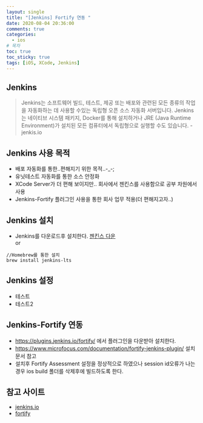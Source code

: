 ```yaml
---
layout: single
title: "[Jenkins] Fortify 연동 "
date: 2020-08-04 20:36:00
comments: true
categories:
  - ios
# 목차
toc: true
toc_sticky: true
tags: [iOS, XCode, Jenkins]
---
```

## Jenkins
> Jenkins는 소프트웨어 빌드, 테스트, 제공 또는 배포와 관련된 모든 종류의 작업을 자동화하는 데 사용할 수있는 독립형 오픈 소스 자동화 서버입니다.
Jenkins는 네이티브 시스템 패키지, Docker를 통해 설치하거나 JRE (Java Runtime Environment)가 설치된 모든 컴퓨터에서 독립형으로 실행할 수도 있습니다. - jenkis.io

## Jenkins 사용 목적
- 배포 자동화를 통한..편해지기 위한 목적..-_-;
- 유닛테스트 자동화를 통한 소스 안정화
- XCode Server가 더 편해 보이지만.. 회사에서 젠킨스를 사용함으로 공부 차원에서 사용
- Jenkins-Fortify 플러그인 사용을 통한 회사 업무 적용(더 편해지고자..)

## Jenkins 설치
- Jenkins를 다운로드후 설치한다. [젠킨스 다운](https://get.jenkins.io/osx-stable/)  
or
```
//Homebrew를 통한 설치
brew install jenkins-lts
```  

## Jenkins 설정
- 테스트
- 테스트2

## Jenkins-Fortify 연동
- https://plugins.jenkins.io/fortify/ 에서 플러그인을 다운받아 설치한다.
- https://www.microfocus.com/documentation/fortify-jenkins-plugin/ 설치 문서 참고
- 설치후 Fortify Assessment 설정을 정상적으로 하였으나 session id오류가 나는 경우 ios build 폴더를 삭제후에 빌드하도록 한다.

## 참고 사이트
- [jenkins.io](https://www.jenkins.io/)
- [fortify](https://www.microfocus.com/documentation/fortify-jenkins-plugin/)
